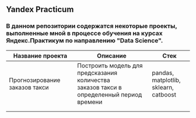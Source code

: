 ## Yandex Practicum
### В данном репозитории содержатся некоторые проекты, выполненные мной в процессе обучения на курсах Яндекс.Практикум по направлению "Data Science".
| Название проекта              | Описание                                                                                    | Стек                                     |
|-------------------------------|---------------------------------------------------------------------------------------------|------------------------------------------|
| Прогнозирование заказов такси | Построить модель для предсказания количества<br>заказов такси в определенный период времени | pandas, matplotlib,<br>sklearn, catboost |
|                               |                                                                                             |                                          |
|                               |                                                                                             |                                          |
